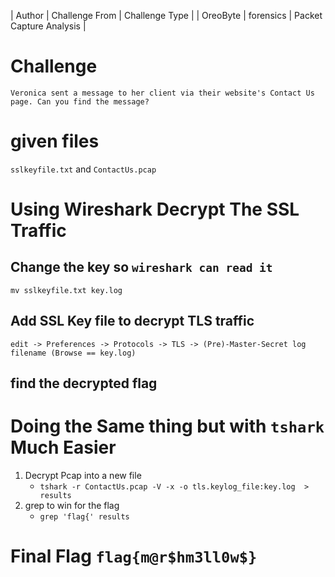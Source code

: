 | Author | Challenge From | Challenge Type |
| OreoByte | forensics | Packet Capture Analysis |
 
# Challenge

`Veronica sent a message to her client via their website's Contact Us page. Can you find the message?`

# given files

`sslkeyfile.txt` and `ContactUs.pcap`

# Using Wireshark Decrypt The SSL Traffic

## Change the key so `wireshark can read it`

`mv sslkeyfile.txt key.log`

## Add SSL Key file to decrypt TLS traffic

`edit -> Preferences -> Protocols -> TLS -> (Pre)-Master-Secret log filename (Browse == key.log)`

## find the decrypted flag

# Doing the Same thing but with `tshark` Much Easier

1. Decrypt Pcap into a new file
    * `tshark -r ContactUs.pcap -V -x -o tls.keylog_file:key.log  > results`
2. grep to win for the flag
    * `grep 'flag{' results`

# Final Flag `flag{m@r$hm3ll0w$}`

